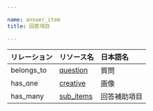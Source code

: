 ```yaml
---

name: answer_item
title: 回答項目

---
```


|リレーション|リソース名|日本語名|
|:---|:---|:---|
|belongs_to|[question](#question)|質問|
|has_one|[creative](#creative)|画像|
|has_many|[sub_items](#sub_item)|回答補助項目|


